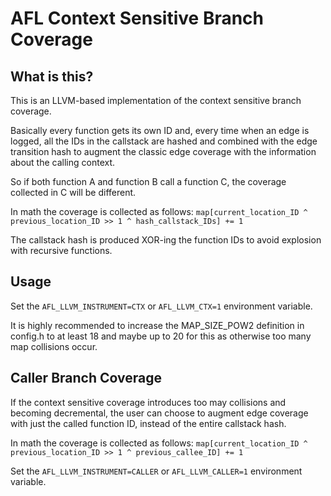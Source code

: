 # AFL Context Sensitive Branch Coverage

## What is this?

This is an LLVM-based implementation of the context sensitive branch coverage.

Basically every function gets its own ID and, every time when an edge is logged,
all the IDs in the callstack are hashed and combined with the edge transition
hash to augment the classic edge coverage with the information about the
calling context.

So if both function A and function B call a function C, the coverage
collected in C will be different.

In math the coverage is collected as follows:
`map[current_location_ID ^ previous_location_ID >> 1 ^ hash_callstack_IDs] += 1`

The callstack hash is produced XOR-ing the function IDs to avoid explosion with
recursive functions.

## Usage

Set the `AFL_LLVM_INSTRUMENT=CTX` or `AFL_LLVM_CTX=1` environment variable.

It is highly recommended to increase the MAP_SIZE_POW2 definition in
config.h to at least 18 and maybe up to 20 for this as otherwise too
many map collisions occur.

## Caller Branch Coverage

If the context sensitive coverage introduces too may collisions and becoming
decremental, the user can choose to augment edge coverage with just the
called function ID, instead of the entire callstack hash.

In math the coverage is collected as follows:
`map[current_location_ID ^ previous_location_ID >> 1 ^ previous_callee_ID] += 1`

Set the `AFL_LLVM_INSTRUMENT=CALLER` or `AFL_LLVM_CALLER=1` environment variable.
